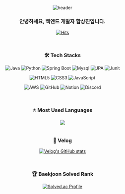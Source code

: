 <div align="center">

  ![header](https://capsule-render.vercel.app/api?type=waving&color=auto&height=200&section=header&text=⭐ㅤWelcomeㅤ⭐️&fontSize=50&animation=twinkling)

  <h3>안녕하세요, 백엔드 개발자 함상진입니다.</h3>

  [![Hits](https://hits.seeyoufarm.com/api/count/incr/badge.svg?url=https%3A%2F%2Fgithub.com%2Fhamsangjin%2Fhit-counter&count_bg=%2379C83D&title_bg=%23555555&icon=&icon_color=%230082FD&title=%EA%B9%83%ED%97%88%EB%B8%8C+%EB%B0%A9%EB%AC%B8%EC%9E%90%EC%88%98&edge_flat=false)](https://hits.seeyoufarm.com)
  
  <br>
  
  ### 🛠️ Tech Stacks
  ![Java](https://img.shields.io/badge/java-%23ED8B00.svg?style=for-the-badge&logo=openjdk&logoColor=white)
  ![Python](https://img.shields.io/badge/python-3776AB?style=for-the-badge&logo=python&logoColor=white)
  ![Spring Boot](https://img.shields.io/badge/springboot-6DB33F?style=for-the-badge&logo=springboot&logoColor=white)
  ![Mysql](https://img.shields.io/badge/mysql-4479A1?style=for-the-badge&logo=mysql&logoColor=white)
  ![JPA](https://img.shields.io/badge/JPA-FF9900?style=for-the-badge&logo=JPA&logoColor=white)
  ![Junit](https://img.shields.io/badge/Junit5-25A162?style=for-the-badge&logo=junit5&logoColor=white)
  
  ![HTML5](https://img.shields.io/badge/html5-%23E34F26.svg?style=for-the-badge&logo=html5&logoColor=white) 
  ![CSS3](https://img.shields.io/badge/css3-%231572B6.svg?style=for-the-badge&logo=css3&logoColor=white) 
  ![JavaScript](https://img.shields.io/badge/javascript-%23323330.svg?style=for-the-badge&logo=javascript&logoColor=%23F7DF1E)
  
  ![AWS](https://img.shields.io/badge/AWS-%23232F3E.svg?style=for-the-badge&logo=amazon-aws&logoColor=white)
  ![GitHub](https://img.shields.io/badge/github-%23121011.svg?style=for-the-badge&logo=github&logoColor=white)
  ![Notion](https://img.shields.io/badge/Notion-%23000000.svg?style=for-the-badge&logo=notion&logoColor=white)
  ![Discord](https://img.shields.io/badge/Discord-5865F2?style=for-the-badge&logo=discord&logoColor=white)
  
  <br>
  
  ### ⭐️ Most Used Languages
  <img align="center" src="https://github-readme-stats.vercel.app/api/top-langs/?username=hamsangjin&layout=compact&show_icons=true&show_owner=true&hide_title=true&theme=nord&hide=shell,c%23,visual%20basic%20.NET,ada,basic" />
  
  <br>
  <br>
    
  ### 📝 Velog
  <!-- [![Velog's GitHub stats](https://velog-readme-stats.vercel.app/api?name=hamsangjin)](https://velog.io/@hamsangjin) -->
  [![Velog's GitHub stats](https://velog-readme-stats.vercel.app/api/list?name=hamsangjin)](https://velog.io/@hamsangjin)  
  
  <br>
  
  ### 🏆 Baekjoon Solved Rank
  [![Solved.ac Profile](http://mazassumnida.wtf/api/generate_badge?boj=hamsangjin)](https://solved.ac/hamsangjin)

</div>